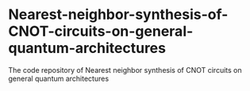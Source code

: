 # Nearest-neighbor-synthesis-of-CNOT-circuits-on-general-quantum-architectures
The code repository of Nearest neighbor synthesis of CNOT circuits on general quantum architectures

